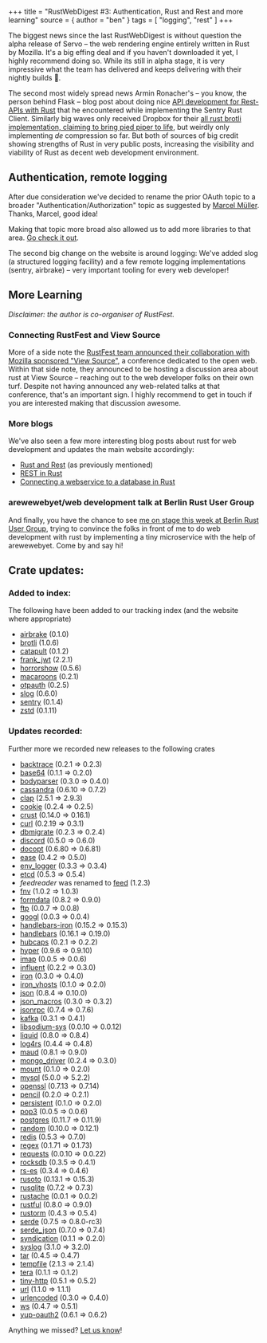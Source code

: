 +++
title = "RustWebDigest #3: Authentication, Rust and Rest and more learning"
source = { author = "ben" }
tags = [
  "logging",
  "rest"
]
+++

The biggest news since the last RustWebDigest is without question the alpha release of Servo – the web rendering engine entirely written in Rust by Mozilla. It's a big effing deal and if you haven't downloaded it yet, I highly recommend doing so. While its still in alpha stage, it is very impressive what the team has delivered and keeps delivering with their nightly builds 👏.

The second most widely spread news Armin Ronacher's – you know, the person behind Flask – blog post about doing nice [API development for Rest-APIs with Rust](http://lucumr.pocoo.org/2016/7/10/rust-rest/) that he encountered while implementing the Sentry Rust Client. Similarly big waves only received Dropbox for their [all rust brotli implementation, claiming to bring pied piper to life](https://blogs.dropbox.com/tech/2016/06/lossless-compression-with-brotli/), but weirdly only implementing _de_ compression so far. But both of sources of big credit showing strengths of Rust in very public posts, increasing the visibility and viability of Rust as decent web development environment.

## Authentication, remote logging

After due consideration we've decided to rename the prior OAuth topic to a broader "Authentication/Authorization" topic as suggested by [Marcel Müller](https://github.com/TheNeikos). Thanks, Marcel, good idea!

Making that topic more broad also allowed us to add more libraries to that area. [Go check it out](/topics/auth/).

The second big change on the website is around logging: We've added slog (a structured logging facility) and a few remote logging implementations (sentry, airbrake) – very important tooling for every web developer!


## More Learning

_Disclaimer: the author is co-organiser of RustFest._

### Connecting RustFest and View Source

More of a side note the [RustFest team announced their collaboration with Mozilla sponsored "View Source"](http://www.rustfest.eu/blog/this-week-in-rustfest-7-first-talks-and-viewsource), a conference dedicated to the open web. Within that side note, they announced to be hosting a discussion area about rust at View Source – reaching out to the web developer folks on their own turf. Despite not having announced any web-related talks at that conference, that's an important sign. I highly recommend to get in touch if you are interested making that discussion awesome.

### More blogs

We've also seen a few more interesting blog posts about rust for web development and updates the main website accordingly:


- [Rust and Rest](http://lucumr.pocoo.org/2016/7/10/rust-rest/) (as previously mentioned)
- [REST in Rust](https://gsquire.github.io/static/post/rest-in-rust/)
- [Connecting a webservice to a database in Rust](http://hermanradtke.com/2016/05/23/connecting-webservice-database-rust.html)

### arewewebyet/web development talk at Berlin Rust User Group

And finally, you have the chance to see [me on stage this week at Berlin Rust User Group](http://www.meetup.com/Rust-Berlin/events/232583152/), trying to convince the folks in front of me to do web development with rust by implementing a tiny microservice with the help of arewewebyet. Come by and say hi!


## Crate updates:

### Added to index:
The following have been added to our tracking index (and the website where appropriate)

 - [airbrake](https://crates.io/crates/airbrake) (0.1.0)
 - [brotli](https://crates.io/crates/brotli) (1.0.6)
 - [catapult](https://crates.io/crates/catapult) (0.1.2)
 - [frank_jwt](https://crates.io/crates/frank_jwt) (2.2.1)
 - [horrorshow](https://crates.io/crates/horrorshow) (0.5.6)
 - [macaroons](https://crates.io/crates/macaroons) (0.2.1)
 - [otpauth](https://crates.io/crates/otpauth) (0.2.5)
 - [slog](https://crates.io/crates/slog) (0.6.0)
 - [sentry](https://crates.io/crates/sentry) (0.1.4)
 - [zstd](https://crates.io/crates/zstd) (0.1.11)

### Updates recorded:

Further more we recorded new releases to the following crates

 - [backtrace](https://crates.io/crates/backtrace) (0.2.1 => 0.2.3)
 - [base64](https://crates.io/crates/base64) (0.1.1 => 0.2.0)
 - [bodyparser](https://crates.io/crates/bodyparser) (0.3.0 => 0.4.0)
 - [cassandra](https://crates.io/crates/cassandra) (0.6.10 => 0.7.2)
 - [clap](https://crates.io/crates/clap) (2.5.1 => 2.9.3)
 - [cookie](https://crates.io/crates/cookie) (0.2.4 => 0.2.5)
 - [crust](https://crates.io/crates/crust) (0.14.0 => 0.16.1)
 - [curl](https://crates.io/crates/curl) (0.2.19 => 0.3.1)
 - [dbmigrate](https://crates.io/crates/dbmigrate) (0.2.3 => 0.2.4)
 - [discord](https://crates.io/crates/discord) (0.5.0 => 0.6.0)
 - [docopt](https://crates.io/crates/docopt) (0.6.80 => 0.6.81)
 - [ease](https://crates.io/crates/ease) (0.4.2 => 0.5.0)
 - [env_logger](https://crates.io/crates/env_logger) (0.3.3 => 0.3.4)
 - [etcd](https://crates.io/crates/etcd) (0.5.3 => 0.5.4)
 - _feedreader_ was renamed to [feed](https://crates.io/crates/feed) (1.2.3)
 - [fnv](https://crates.io/crates/fnv) (1.0.2 => 1.0.3)
 - [formdata](https://crates.io/crates/formdata) (0.8.2 => 0.9.0)
 - [ftp](https://crates.io/crates/ftp) (0.0.7 => 0.0.8)
 - [googl](https://crates.io/crates/googl) (0.0.3 => 0.0.4)
 - [handlebars-iron](https://crates.io/crates/handlebars-iron) (0.15.2 => 0.15.3)
 - [handlebars](https://crates.io/crates/handlebars) (0.16.1 => 0.19.0)
 - [hubcaps](https://crates.io/crates/hubcaps) (0.2.1 => 0.2.2)
 - [hyper](https://crates.io/crates/hyper) (0.9.6 => 0.9.10)
 - [imap](https://crates.io/crates/imap) (0.0.5 => 0.0.6)
 - [influent](https://crates.io/crates/influent) (0.2.2 => 0.3.0)
 - [iron](https://crates.io/crates/iron) (0.3.0 => 0.4.0)
 - [iron_vhosts](https://crates.io/crates/iron_vhosts) (0.1.0 => 0.2.0)
 - [json](https://crates.io/crates/json) (0.8.4 => 0.10.0)
 - [json_macros](https://crates.io/crates/json_macros) (0.3.0 => 0.3.2)
 - [jsonrpc](https://crates.io/crates/jsonrpc) (0.7.4 => 0.7.6)
 - [kafka](https://crates.io/crates/kafka) (0.3.1 => 0.4.1)
 - [libsodium-sys](https://crates.io/crates/libsodium-sys) (0.0.10 => 0.0.12)
 - [liquid](https://crates.io/crates/liquid) (0.8.0 => 0.8.4)
 - [log4rs](https://crates.io/crates/log4rs) (0.4.4 => 0.4.8)
 - [maud](https://crates.io/crates/maud) (0.8.1 => 0.9.0)
 - [mongo_driver](https://crates.io/crates/mongo_driver) (0.2.4 => 0.3.0)
 - [mount](https://crates.io/crates/mount) (0.1.0 => 0.2.0)
 - [mysql](https://crates.io/crates/mysql) (5.0.0 => 5.2.2)
 - [openssl](https://crates.io/crates/openssl) (0.7.13 => 0.7.14)
 - [pencil](https://crates.io/crates/pencil) (0.2.0 => 0.2.1)
 - [persistent](https://crates.io/crates/persistent) (0.1.0 => 0.2.0)
 - [pop3](https://crates.io/crates/pop3) (0.0.5 => 0.0.6)
 - [postgres](https://crates.io/crates/postgres) (0.11.7 => 0.11.9)
 - [random](https://crates.io/crates/random) (0.10.0 => 0.12.1)
 - [redis](https://crates.io/crates/redis) (0.5.3 => 0.7.0)
 - [regex](https://crates.io/crates/regex) (0.1.71 => 0.1.73)
 - [requests](https://crates.io/crates/requests) (0.0.10 => 0.0.22)
 - [rocksdb](https://crates.io/crates/rocksdb) (0.3.5 => 0.4.1)
 - [rs-es](https://crates.io/crates/rs-es) (0.3.4 => 0.4.6)
 - [rusoto](https://crates.io/crates/rusoto) (0.13.1 => 0.15.3)
 - [rusqlite](https://crates.io/crates/rusqlite) (0.7.2 => 0.7.3)
 - [rustache](https://crates.io/crates/rustache) (0.0.1 => 0.0.2)
 - [rustful](https://crates.io/crates/rustful) (0.8.0 => 0.9.0)
 - [rustorm](https://crates.io/crates/rustorm) (0.4.3 => 0.5.4)
 - [serde](https://crates.io/crates/serde) (0.7.5 => 0.8.0-rc3)
 - [serde_json](https://crates.io/crates/serde_json) (0.7.0 => 0.7.4)
 - [syndication](https://crates.io/crates/syndication) (0.1.1 => 0.2.0)
 - [syslog](https://crates.io/crates/syslog) (3.1.0 => 3.2.0)
 - [tar](https://crates.io/crates/tar) (0.4.5 => 0.4.7)
 - [tempfile](https://crates.io/crates/tempfile) (2.1.3 => 2.1.4)
 - [tera](https://crates.io/crates/tera) (0.1.1 => 0.1.2)
 - [tiny-http](https://crates.io/crates/tiny-http) (0.5.1 => 0.5.2)
 - [url](https://crates.io/crates/url) (1.1.0 => 1.1.1)
 - [urlencoded](https://crates.io/crates/urlencoded) (0.3.0 => 0.4.0)
 - [ws](https://crates.io/crates/ws) (0.4.7 => 0.5.1)
 - [yup-oauth2](https://crates.io/crates/yup-oauth2) (0.6.1 => 0.6.2)

Anything we missed? [Let us know](https://github.com/bashyHQ/arewewebyet/issues/new)!
